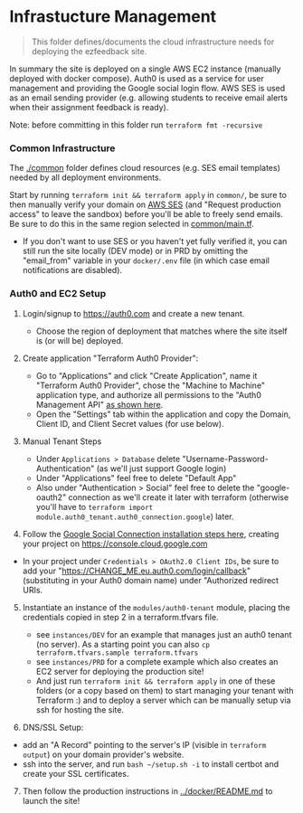 # Infrastucture Management
> This folder defines/documents the cloud infrastructure needs for deploying the ezfeedback site.

In summary the site is deployed on a single AWS EC2 instance (manually deployed with docker compose).  Auth0 is used as a service for user management and providing the Google social login flow.  AWS SES is used as an email sending provider (e.g. allowing students to receive email alerts when their assignment feedback is ready).

Note: before committing in this folder run `terraform fmt -recursive`

### Common Infrastructure
The [./common](./common) folder defines cloud resources (e.g. SES email templates) needed by all deployment environments.

Start by running `terraform init && terraform apply` in `common/`, be sure to then manually verify your domain on [AWS SES](https://console.aws.amazon.com/ses/home#/homepage) (and "Request production access" to leave the sandbox) before you'll be able to freely send emails.  Be sure to do this in the same region selected in [common/main.tf](./common/main.tf).
* If you don't want to use SES or you haven't yet fully verified it, you can still run the site locally (DEV mode) or in PRD by omitting the "email_from" variable in your `docker/.env` file (in which case email notifications are disabled).

### Auth0 and EC2 Setup

1. Login/signup to https://auth0.com and create a new tenant.
    * Choose the region of deployment that matches where the site itself is (or will be) deployed.

2. Create application "Terraform Auth0 Provider":
    * Go to "Applications" and click "Create Application", name it "Terraform Auth0 Provider", chose the "Machine to Machine" application type, and authorize all permissions to the "Auth0 Management API" [as shown here](https://images.ctfassets.net/23aumh6u8s0i/2YGSCKRVyLL9BLo0HsauE8/8aadf0888bbb6f15491552321e6de9a3/m2m-scope-selection).
    * Open the "Settings" tab within the application and copy the Domain, Client ID, and Client Secret values (for use below).

3. Manual Tenant Steps
    * Under `Applications > Database` delete "Username-Password-Authentication" (as we'll just support Google login)
    * Under "Applications" feel free to delete "Default App"
    * Also under "Authentication > Social" feel free to delete the "google-oauth2" connection as we'll create it later with terraform (otherwise you'll have to `terraform import module.auth0_tenant.auth0_connection.google`) later.

4. Follow the [Google Social Connection installation steps here](https://marketplace.auth0.com/integrations/google-social-connection), creating your project on https://console.cloud.google.com
  * In your project under `Credentials > OAuth2.0 Client IDs`, be sure to add your "https://CHANGE_ME.eu.auth0.com/login/callback" (substituting in your Auth0 domain name) under "Authorized redirect URIs.

5. Instantiate an instance of the `modules/auth0-tenant` module, placing the credentials copied in step 2 in a terraform.tfvars file.
    * see `instances/DEV` for an example that manages just an auth0 tenant (no server).  As a starting point you can also `cp terraform.tfvars.sample terraform.tfvars`
    * see `instances/PRD` for a complete example which also creates an EC2 server for deploying the production site!
    * And just run `terraform init && terraform apply` in one of these folders (or a copy based on them) to start managing your tenant with Terraform :) and to deploy a server which can be manually setup via ssh for hosting the site.

6. DNS/SSL Setup:
  * add an "A Record" pointing to the server's IP (visible in `terraform output`) on your domain provider's website.
  * ssh into the server, and run `bash ~/setup.sh -i` to install certbot and create your SSL certificates.

7. Then follow the production instructions in [../docker/README.md](../docker/README.md) to launch the site!
